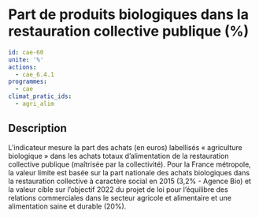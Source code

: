 # Part de produits biologiques dans la restauration collective publique (%)
```yaml
id: cae-60
unite: '%'
actions:
  - cae_6.4.1
programmes:
  - cae
climat_pratic_ids:
  - agri_alim
```
## Description
L’indicateur mesure la part des achats (en euros) labellisés « agriculture biologique » dans les achats totaux d’alimentation de la restauration collective publique (maîtrisée par la collectivité).  Pour la France métropole, la valeur limite est basée sur la part nationale des achats biologiques dans la restauration collective à caractère social en 2015 (3,2% - Agence Bio) et la valeur cible sur l’objectif 2022 du projet de loi pour l’équilibre des relations commerciales dans le secteur agricole et alimentaire et une alimentation saine et durable (20%).




